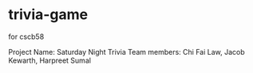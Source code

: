 # trivia-game
for cscb58

Project Name: Saturday Night Trivia
Team members: Chi Fai Law, Jacob Kewarth, Harpreet Sumal
